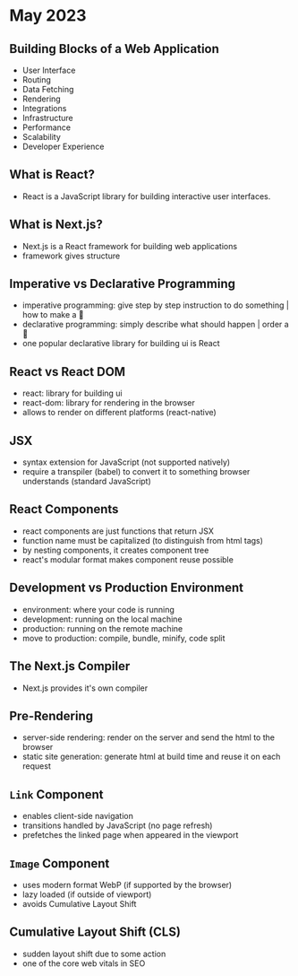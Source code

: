  # May 2023

 ## Building Blocks of a Web Application

- User Interface
- Routing
- Data Fetching
- Rendering
- Integrations
- Infrastructure
- Performance
- Scalability
- Developer Experience

## What is React?

- React is a JavaScript library for building interactive user interfaces.

## What is Next.js?

- Next.js is a React framework for building web applications
- framework gives structure

## Imperative vs Declarative Programming

- imperative programming: give step by step instruction to do something | how to make a 🍕
- declarative programming: simply describe what should happen | order a 🍕
- one popular declarative library for building ui is React

## React vs React DOM

- react: library for building ui
- react-dom: library for rendering in the browser
- allows to render on different platforms (react-native)

## JSX

- syntax extension for JavaScript (not supported natively)
- require a transpiler (babel) to convert it to something browser understands (standard JavaScript)

## React Components

- react components are just functions that return JSX
- function name must be capitalized (to distinguish from html tags)
- by nesting components, it creates component tree
- react's modular format makes component reuse possible

## Development vs Production Environment

- environment: where your code is running
- development: running on the local machine
- production: running on the remote machine
- move to production: compile, bundle, minify, code split

## The Next.js Compiler

- Next.js provides it's own compiler

## Pre-Rendering

- server-side rendering: render on the server and send the html to the browser
- static site generation: generate html at build time and reuse it on each request

## `Link` Component

- enables client-side navigation 
- transitions handled by JavaScript (no page refresh)
- prefetches the linked page when appeared in the viewport

## `Image` Component

- uses modern format WebP (if supported by the browser)
- lazy loaded (if outside of viewport)
- avoids Cumulative Layout Shift


## Cumulative Layout Shift (CLS)

- sudden layout shift due to some action
- one of the core web vitals in SEO

